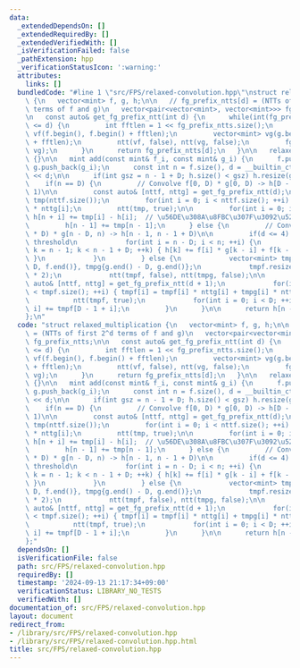 ```yaml
---
data:
  _extendedDependsOn: []
  _extendedRequiredBy: []
  _extendedVerifiedWith: []
  _isVerificationFailed: false
  _pathExtension: hpp
  _verificationStatusIcon: ':warning:'
  attributes:
    links: []
  bundledCode: "#line 1 \"src/FPS/relaxed-convolution.hpp\"\nstruct relaxed_multiplication\
    \ {\n   vector<mint> f, g, h;\n\n   // fg_prefix_ntts[d] = (NTTs of first 2^d\
    \ terms of f and g)\n   vector<pair<vector<mint>, vector<mint>>> fg_prefix_ntts;\n\
    \n   const auto& get_fg_prefix_ntt(int d) {\n      while(int(fg_prefix_ntts.size())\
    \ <= d) {\n         int fftlen = 1 << fg_prefix_ntts.size();\n         vector<mint>\
    \ vf(f.begin(), f.begin() + fftlen);\n         vector<mint> vg(g.begin(), g.begin()\
    \ + fftlen);\n         ntt(vf, false), ntt(vg, false);\n         fg_prefix_ntts.emplace_back(vf,\
    \ vg);\n      }\n      return fg_prefix_ntts[d];\n   }\n\n   relaxed_multiplication()\
    \ {}\n\n   mint add(const mint& f_i, const mint& g_i) {\n      f.push_back(f_i),\
    \ g.push_back(g_i);\n      const int n = f.size(), d = __builtin_ctz(n), D = 1\
    \ << d;\n\n      if(int gsz = n - 1 + D; h.size() < gsz) h.resize(gsz);\n\n  \
    \    if(n == D) {\n         // Convolve f[0, D) * g[0, D) -> h[D - 1, D * 2 -\
    \ 1)\n\n         const auto& [nttf, nttg] = get_fg_prefix_ntt(d);\n         vector<mint>\
    \ tmp(nttf.size());\n         for(int i = 0; i < nttf.size(); ++i) tmp[i] = nttf[i]\
    \ * nttg[i];\n         ntt(tmp, true);\n\n         for(int i = 0; i < n - 1; ++i)\
    \ h[n + i] += tmp[i] - h[i];  // \u56DE\u308A\u8FBC\u307F\u3092\u524A\u9664\n\
    \         h[n - 1] += tmp[n - 1];\n      } else {\n         // Convolve f[0, 2\
    \ * D) * g[n - D, n) -> h[n - 1, n - 1 + D)\n\n         if(d <= 4) {  // Bruteforce\
    \ threshold\n            for(int i = n - D; i < n; ++i) {\n               for(int\
    \ k = n - 1; k < n - 1 + D; ++k) { h[k] += f[i] * g[k - i] + f[k - i] * g[i];\
    \ }\n            }\n         } else {\n            vector<mint> tmpf{f.end() -\
    \ D, f.end()}, tmpg{g.end() - D, g.end()};\n            tmpf.resize(D * 2), tmpg.resize(D\
    \ * 2);\n            ntt(tmpf, false), ntt(tmpg, false);\n\n            const\
    \ auto& [nttf, nttg] = get_fg_prefix_ntt(d + 1);\n            for(int i = 0; i\
    \ < tmpf.size(); ++i) { tmpf[i] = tmpf[i] * nttg[i] + tmpg[i] * nttf[i]; }\n \
    \           ntt(tmpf, true);\n            for(int i = 0; i < D; ++i) h[n - 1 +\
    \ i] += tmpf[D - 1 + i];\n         }\n      }\n\n      return h[n - 1];\n   }\n\
    };\n"
  code: "struct relaxed_multiplication {\n   vector<mint> f, g, h;\n\n   // fg_prefix_ntts[d]\
    \ = (NTTs of first 2^d terms of f and g)\n   vector<pair<vector<mint>, vector<mint>>>\
    \ fg_prefix_ntts;\n\n   const auto& get_fg_prefix_ntt(int d) {\n      while(int(fg_prefix_ntts.size())\
    \ <= d) {\n         int fftlen = 1 << fg_prefix_ntts.size();\n         vector<mint>\
    \ vf(f.begin(), f.begin() + fftlen);\n         vector<mint> vg(g.begin(), g.begin()\
    \ + fftlen);\n         ntt(vf, false), ntt(vg, false);\n         fg_prefix_ntts.emplace_back(vf,\
    \ vg);\n      }\n      return fg_prefix_ntts[d];\n   }\n\n   relaxed_multiplication()\
    \ {}\n\n   mint add(const mint& f_i, const mint& g_i) {\n      f.push_back(f_i),\
    \ g.push_back(g_i);\n      const int n = f.size(), d = __builtin_ctz(n), D = 1\
    \ << d;\n\n      if(int gsz = n - 1 + D; h.size() < gsz) h.resize(gsz);\n\n  \
    \    if(n == D) {\n         // Convolve f[0, D) * g[0, D) -> h[D - 1, D * 2 -\
    \ 1)\n\n         const auto& [nttf, nttg] = get_fg_prefix_ntt(d);\n         vector<mint>\
    \ tmp(nttf.size());\n         for(int i = 0; i < nttf.size(); ++i) tmp[i] = nttf[i]\
    \ * nttg[i];\n         ntt(tmp, true);\n\n         for(int i = 0; i < n - 1; ++i)\
    \ h[n + i] += tmp[i] - h[i];  // \u56DE\u308A\u8FBC\u307F\u3092\u524A\u9664\n\
    \         h[n - 1] += tmp[n - 1];\n      } else {\n         // Convolve f[0, 2\
    \ * D) * g[n - D, n) -> h[n - 1, n - 1 + D)\n\n         if(d <= 4) {  // Bruteforce\
    \ threshold\n            for(int i = n - D; i < n; ++i) {\n               for(int\
    \ k = n - 1; k < n - 1 + D; ++k) { h[k] += f[i] * g[k - i] + f[k - i] * g[i];\
    \ }\n            }\n         } else {\n            vector<mint> tmpf{f.end() -\
    \ D, f.end()}, tmpg{g.end() - D, g.end()};\n            tmpf.resize(D * 2), tmpg.resize(D\
    \ * 2);\n            ntt(tmpf, false), ntt(tmpg, false);\n\n            const\
    \ auto& [nttf, nttg] = get_fg_prefix_ntt(d + 1);\n            for(int i = 0; i\
    \ < tmpf.size(); ++i) { tmpf[i] = tmpf[i] * nttg[i] + tmpg[i] * nttf[i]; }\n \
    \           ntt(tmpf, true);\n            for(int i = 0; i < D; ++i) h[n - 1 +\
    \ i] += tmpf[D - 1 + i];\n         }\n      }\n\n      return h[n - 1];\n   }\n\
    };"
  dependsOn: []
  isVerificationFile: false
  path: src/FPS/relaxed-convolution.hpp
  requiredBy: []
  timestamp: '2024-09-13 21:17:34+09:00'
  verificationStatus: LIBRARY_NO_TESTS
  verifiedWith: []
documentation_of: src/FPS/relaxed-convolution.hpp
layout: document
redirect_from:
- /library/src/FPS/relaxed-convolution.hpp
- /library/src/FPS/relaxed-convolution.hpp.html
title: src/FPS/relaxed-convolution.hpp
---
```

